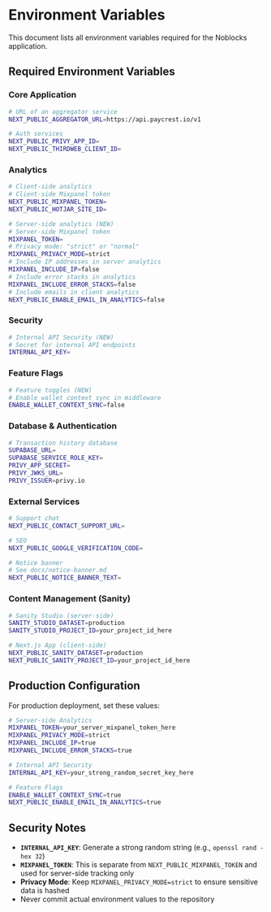 # Environment Variables

This document lists all environment variables required for the Noblocks application.

## Required Environment Variables

### Core Application

```bash
# URL of an aggregator service
NEXT_PUBLIC_AGGREGATOR_URL=https://api.paycrest.io/v1

# Auth services
NEXT_PUBLIC_PRIVY_APP_ID=
NEXT_PUBLIC_THIRDWEB_CLIENT_ID=
```

### Analytics

```bash
# Client-side analytics
# Client-side Mixpanel token
NEXT_PUBLIC_MIXPANEL_TOKEN=
NEXT_PUBLIC_HOTJAR_SITE_ID=

# Server-side analytics (NEW)
# Server-side Mixpanel token
MIXPANEL_TOKEN=
# Privacy mode: "strict" or "normal"
MIXPANEL_PRIVACY_MODE=strict
# Include IP addresses in server analytics
MIXPANEL_INCLUDE_IP=false
# Include error stacks in analytics
MIXPANEL_INCLUDE_ERROR_STACKS=false
# Include emails in client analytics
NEXT_PUBLIC_ENABLE_EMAIL_IN_ANALYTICS=false
```

### Security

```bash
# Internal API Security (NEW)
# Secret for internal API endpoints
INTERNAL_API_KEY=
```

### Feature Flags

```bash
# Feature toggles (NEW)
# Enable wallet context sync in middleware
ENABLE_WALLET_CONTEXT_SYNC=false
```

### Database & Authentication

```bash
# Transaction history database
SUPABASE_URL=
SUPABASE_SERVICE_ROLE_KEY=
PRIVY_APP_SECRET=
PRIVY_JWKS_URL=
PRIVY_ISSUER=privy.io
```

### External Services

```bash
# Support chat
NEXT_PUBLIC_CONTACT_SUPPORT_URL=

# SEO
NEXT_PUBLIC_GOOGLE_VERIFICATION_CODE=

# Notice banner
# See docs/notice-banner.md
NEXT_PUBLIC_NOTICE_BANNER_TEXT=
```

### Content Management (Sanity)

```bash
# Sanity Studio (server-side)
SANITY_STUDIO_DATASET=production
SANITY_STUDIO_PROJECT_ID=your_project_id_here

# Next.js App (client-side)
NEXT_PUBLIC_SANITY_DATASET=production
NEXT_PUBLIC_SANITY_PROJECT_ID=your_project_id_here
```

## Production Configuration

For production deployment, set these values:

```bash
# Server-side Analytics
MIXPANEL_TOKEN=your_server_mixpanel_token_here
MIXPANEL_PRIVACY_MODE=strict
MIXPANEL_INCLUDE_IP=true
MIXPANEL_INCLUDE_ERROR_STACKS=true

# Internal API Security
INTERNAL_API_KEY=your_strong_random_secret_key_here

# Feature Flags
ENABLE_WALLET_CONTEXT_SYNC=true
NEXT_PUBLIC_ENABLE_EMAIL_IN_ANALYTICS=true
```

## Security Notes

- **`INTERNAL_API_KEY`**: Generate a strong random string (e.g., `openssl rand -hex 32`)
- **`MIXPANEL_TOKEN`**: This is separate from `NEXT_PUBLIC_MIXPANEL_TOKEN` and used for server-side tracking only
- **Privacy Mode**: Keep `MIXPANEL_PRIVACY_MODE=strict` to ensure sensitive data is hashed
- Never commit actual environment values to the repository
